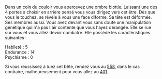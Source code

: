 Dans un coin du couloir vous apercevez une ombre blottie. Laissant une des 4 portes à choisir en arrière pensé vous vous dirigez vers cet être. Dès que vous le touchez, se révèle à vous une face diforme. Sa tête est déformée. Ses membres aussi. Vous avez devant vous sans doute une manipulation génétique qui n'a pas l'air contente que vous l'ayez dérangée. Elle se rue sur vous et vous allez devoir combatre. Elle possède les caractéristiques suivantes : 

Habileté : 5  
Endurance : 14   
Psychisme : 0  

Si vous reussissez à tuez cet bête, rendez vous au [558](558), dans le cas contraire, malheureusement pour vous allez au [401](401).